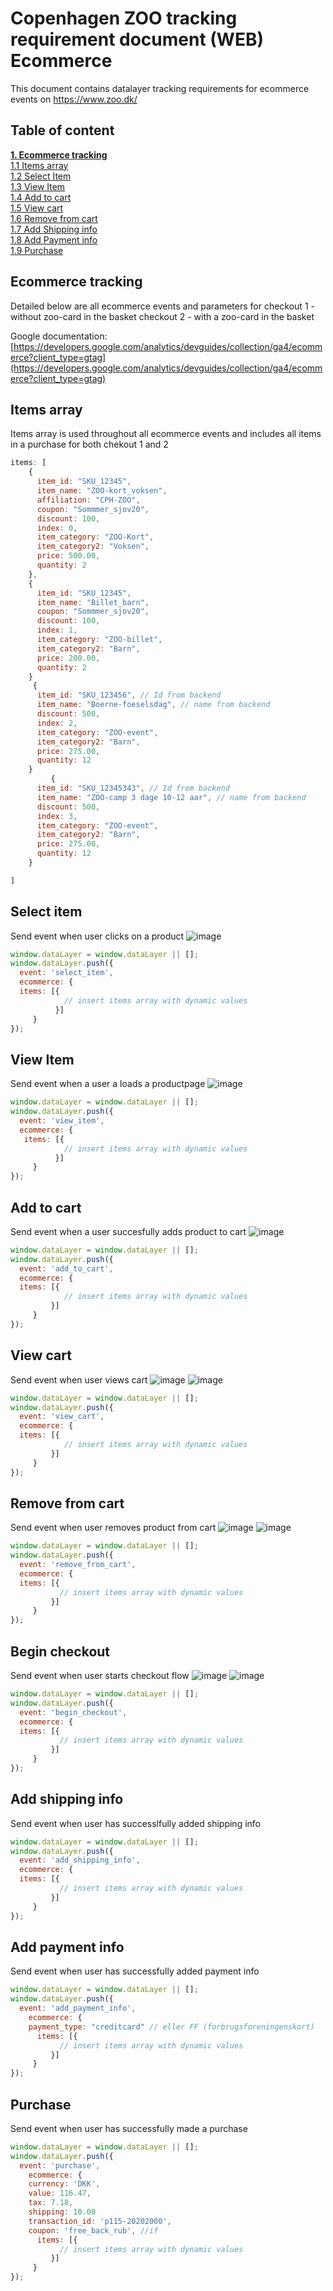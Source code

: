 # Copenhagen ZOO tracking requirement document (WEB) Ecommerce 
This document contains datalayer tracking requirements for ecommerce events on https://www.zoo.dk/


## Table of content
[**1. Ecommerce tracking**](#ecommerce-tracking) <br/>
[1.1 Items array](#items-array) <br/>
[1.2 Select Item](#select-item) <br/>
[1.3 View Item](#view-item) <br/>
[1.4 Add to cart](#add-to-cart) <br/>
[1.5 View cart](#view-cart) <br/>
[1.6 Remove from cart](#remove-from-cart) <br/>
[1.7 Add Shipping info](#add-shipping-info) <br/>
[1.8 Add Payment info](#add-payment-info) <br/>
[1.9 Purchase](#purchase) <br/>



## Ecommerce tracking
Detailed below are all ecommerce events and parameters for
checkout 1 - without zoo-card in the basket
checkout 2 - with a zoo-card in the basket

Google documentation: [https://developers.google.com/analytics/devguides/collection/ga4/ecommerce?client_type=gtag](https://developers.google.com/analytics/devguides/collection/ga4/ecommerce?client_type=gtag)

## Items array
Items array is used throughout all ecommerce events and includes all items in a purchase for both chekout 1 and 2    
````javascript
items: [
    {
      item_id: "SKU_12345",
      item_name: "ZOO-kort_voksen",
      affiliation: "CPH-ZOO",
      coupon: "Sommmer_sjov20",
      discount: 100,
      index: 0,
      item_category: "ZOO-Kort",
      item_category2: "Voksen",
      price: 500.00,
      quantity: 2
    },
    {
      item_id: "SKU_12345",
      item_name: "Billet_barn",
      coupon: "Sommmer_sjov20",
      discount: 100,
      index: 1,
      item_category: "ZOO-billet",
      item_category2: "Barn",
      price: 200.00,
      quantity: 2
    }
     {
      item_id: "SKU_123456", // Id from backend 
      item_name: "Boerne-foeselsdag", // name from backend 
      discount: 500,
      index: 2,
      item_category: "ZOO-event",
      item_category2: "Barn",
      price: 275.00,
      quantity: 12
    }
         {
      item_id: "SKU_12345343", // Id from backend 
      item_name: "ZOO-camp 3 dage 10-12 aar", // name from backend 
      discount: 500,
      index: 3,
      item_category: "ZOO-event",
      item_category2: "Barn",
      price: 275.00,
      quantity: 12
    }

]
````

## Select item

Send event when user clicks on a product
![image](https://github.com/RasmusEge/ZOO-CPH-Datalayer-implementaiton/assets/122262884/3eacf1db-9a68-4ead-be29-52068b40b075)

````javascript
window.dataLayer = window.dataLayer || [];
window.dataLayer.push({
  event: 'select_item',
  ecommerce: {
  items: [{ 
            // insert items array with dynamic values   
          }]    
     }
});
````

## View Item

Send event when a user a loads a productpage 
![image](https://github.com/RasmusEge/ZOO-CPH-Datalayer-implementaiton/assets/122262884/93581eb9-6bc7-41ca-a74c-c13800c7e643)

````javascript
window.dataLayer = window.dataLayer || [];
window.dataLayer.push({
  event: 'view_item',
  ecommerce: {
   items: [{ 
            // insert items array with dynamic values   
          }]    
     }
});
````

## Add to cart
Send event when a user succesfully adds product to cart
![image](https://github.com/RasmusEge/ZOO-CPH-Datalayer-implementaiton/assets/122262884/1ace11b2-1529-4b09-beb8-7e3f025b7b7f)

````javascript
window.dataLayer = window.dataLayer || [];
window.dataLayer.push({
  event: 'add_to_cart',
  ecommerce: {
  items: [{ 
            // insert items array with dynamic values   
         }]    
     }
});  
````

## View cart
Send event when user views cart
![image](https://github.com/RasmusEge/ZOO-CPH-Datalayer-implementaiton/assets/122262884/22793fc5-bf2a-4111-a4c8-bd9ce2698828)
![image](https://github.com/RasmusEge/ZOO-CPH-Datalayer-implementaiton/assets/122262884/e34ce553-9a61-49b2-8007-bad7f5458b93)

````javascript
window.dataLayer = window.dataLayer || [];
window.dataLayer.push({
  event: 'view_cart',
  ecommerce: {
  items: [{ 
            // insert items array with dynamic values   
         }]    
     }
});
````

## Remove from cart
Send event when user removes product from cart
![image](https://github.com/RasmusEge/ZOO-CPH-Datalayer-implementaiton/assets/122262884/b27d2317-bc44-4b80-b9d1-59d5a0d7a8cd)
![image](https://github.com/RasmusEge/ZOO-CPH-Datalayer-implementaiton/assets/122262884/5afcf372-e860-401e-86fd-4ad120550bfb)

````javascript
window.dataLayer = window.dataLayer || [];
window.dataLayer.push({
  event: 'remove_from_cart',
  ecommerce: {
  items: [{ 
           // insert items array with dynamic values   
         }]    
     }
});
````

## Begin checkout
Send event when user starts checkout flow
![image](https://github.com/RasmusEge/ZOO-CPH-Datalayer-implementaiton/assets/122262884/4aaaf1dc-7fd0-43e9-843c-d0140a0b70dc)
![image](https://github.com/RasmusEge/ZOO-CPH-Datalayer-implementaiton/assets/122262884/fa4c5f61-c94d-4208-b799-0cff874914ef)

````javascript
window.dataLayer = window.dataLayer || [];
window.dataLayer.push({
  event: 'begin_checkout',
  ecommerce: {
  items: [{ 
           // insert items array with dynamic values   
         }]    
     }
});
````

## Add shipping info
Send event when user has successlfully added shipping info 
````javascript
window.dataLayer = window.dataLayer || [];
window.dataLayer.push({
  event: 'add_shipping_info',
  ecommerce: {
  items: [{ 
           // insert items array with dynamic values   
         }]    
     }
});
````

## Add payment info 
Send event when user has successfully added payment info
````javascript
window.dataLayer = window.dataLayer || [];
window.dataLayer.push({
  event: 'add_payment_info',
    ecommerce: {
    payment_type: "creditcard" // eller FF (forbrugsforeningenskort) 
      items: [{ 
           // insert items array with dynamic values   
         }]    
     }
});
````

## Purchase 
Send event when user has successfully made a purchase
````javascript
window.dataLayer = window.dataLayer || [];
window.dataLayer.push({
  event: 'purchase',
    ecommerce: {
    currency: 'DKK',
    value: 116.47,
    tax: 7.18,
    shipping: 10.00
    transaction_id: 'p115-20202000',
    coupon: 'free_back_rub', //if
      items: [{ 
           // insert items array with dynamic values   
         }]    
     }
});
````

 
